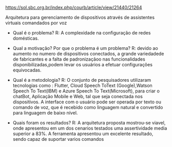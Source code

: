 https://sol.sbc.org.br/index.php/courb/article/view/21440/21264

Arquitetura para gerenciamento de dispositivos através de assistentes virtuais comandados por voz


- Qual é o problema?
R: A complexidade na configuração de redes domésticas.

- Qual a motivação? Por que o problema é um problema?
R: devido ao aumento no numero de dispositivos conectados, a grande variedadede de fabricantes e a falta de padronizaçãoo nas funcionalidades  disponibilizadas,podem levar os usuários a efetuar configurações equivocadas.

- Qual é a metodologia?
R: O conjunto de pesquisadores utilizaram tecnologias como : Flutter, Cloud Speech ToText (Google),Watson Speech To Text(IBM) e Azure Speech To Text(Microsoft), para criar o chatBot, Aplicação Mobile e Web, tal que seja conectada nos dispositivos. A interface com o usuário pode ser operada por texto ou comando de voz, que é recebido como linguagem natural e convertido para linguagem de baixo nível.

- Quais foram os resultados?
R: A arquitetura proposta mostrou-se viavel, onde apresentou em um dos cenarios testados uma assertividade media superior a 83%. A ferramenta apresentou um excelente resultado, sendo capaz de suportar varios comandos
